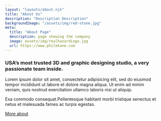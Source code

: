 ```yaml
---
layout: "layouts/about.njk"
title: "About Us"
description: "Description Description"
backgroundImage: "/assets/img/red-stone.jpg"
meta: 
  title: "About Page"
  description: page showing the company
  image: assets/img/realhazardLogo.jpg
  url: https://www.philekane.com
---
```

 
### USA’s most trusted 3D and graphic designing studio, a very passionate team inside.

Lorem ipsum dolor sit amet, consectetur adipisicing elit, sed do eiusmod tempor incididunt ut labore et dolore magna aliqua. Ut enim ad minim veniam, quis nostrud exercitation ullamco laboris nisi ut aliquip.

Exa commodo consequat.Pellentesque habitant morbi tristique senectus et netus et malesuada fames ac turpis egestas.

<a href="#" class="button">More about</a>
